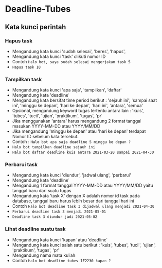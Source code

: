 # Deadline-Tubes

## Kata kunci perintah

### Hapus task
- Mengandung kata kunci  'sudah selesai', 'beres', 'hapus',
- Mengandung kata kunci 'task' diikuti nomor ID
- Contoh `Halo bot, saya sudah selesai mengerjakan task 5`
- `Hapus task 10`

### Tampilkan task
- Mengandung kata kunci 'apa saja', 'tampilkan', 'daftar'
- Mengandung kata 'deadline'
- Mengandung kata bersifat time period berikut : 'sejauh ini', 'sampai saat ini', 'minggu ke depan', 'hari ke depan', 'hari ini', 'antara', 'semua'
- Opsional, mengandung keyword tugas tertentu antara lain : 'kuis', 'tubes', 'tucil', 'ujian', 'praktikum', 'tugas', 'pr'
- Jika menggunakan 'antara' harus mengandung 2 format tanggal masukan YYYY-MM-DD atau YYYY/MM/DD
- Jika mengandung 'minggu ke depan' atau 'hari ke depan' terdapat Nomor ID sebelum kata tersebut.
- Contoh : `Halo bot apa saja deadline 5 minggu ke depan ?`
- `Halo bot tampilkan deadline sejauh ini`
- `Halo bot daftar deadline kuis antara 2021-03-20 sampai 2021-04-30`

### Perbarui task
- Mengandung kata kunci 'diundur', 'jadwal ulang', 'perbarui'
- Mengandung kata 'deadline'
- Mengandung 1 format tanggal YYYY-MM-DD atau YYYY/MM/DD yaitu tanggal baru dari suatu tugas
- Mengandung kata 'task X' dengan X adalah nomor id task pada database, tanggal baru harus lebih besar dari tanggal hari ini
- Contoh `Halo bot deadline task 3 dijadwal ulang menjadi 2021-04-30`
- `Perbarui deadline task 3 menjadi 2021-05-01`
- `Deadline task 3 diundur jadi 2021-05-02`

### Lihat deadline suatu task
- Mengandung kata kunci 'kapan' atau 'deadline'
- Mengandung kata kunci salah satu berikut : 'kuis', 'tubes', 'tucil', 'ujian', 'praktikum', 'tugas', 'pr'
- Mengandung nama mata kuliah
- Contoh `Halo bot deadline tubes IF2230 kapan ?`